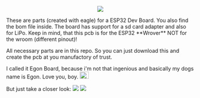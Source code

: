 <p align="center">
  <img src="https://raw.githubusercontent.com/Staubgeborener/-Egon-Board-ESP32-Wrover-Dev-Board-/master/media/logo.png">
</p>
These are parts (created with eagle) for a ESP32 Dev Board. You also find the bom file inside.
The board has support for a sd card adapter and also for LiPo. Keep in mind, that this pcb is for the ESP32 **Wrover** NOT for the wroom (different pinout)!


All necessary parts are in this repo. So you can just download this and create the pcb at you manufactory of trust.



I called it Egon Board, because i'm not that ingenious and basically my dogs name is Egon. Love you, boy. <img width="24" height="19" src="https://raw.githubusercontent.com/Staubgeborener/-Egon-Board-ESP32-Wrover-Dev-Board-/master/media/egonboard_head.png">



But just take a closer look:
<img src="https://raw.githubusercontent.com/Staubgeborener/-Egon-Board-ESP32-Wrover-Dev-Board-/master/media/front.png">
<img src="https://raw.githubusercontent.com/Staubgeborener/-Egon-Board-ESP32-Wrover-Dev-Board-/master/media/back.png">
